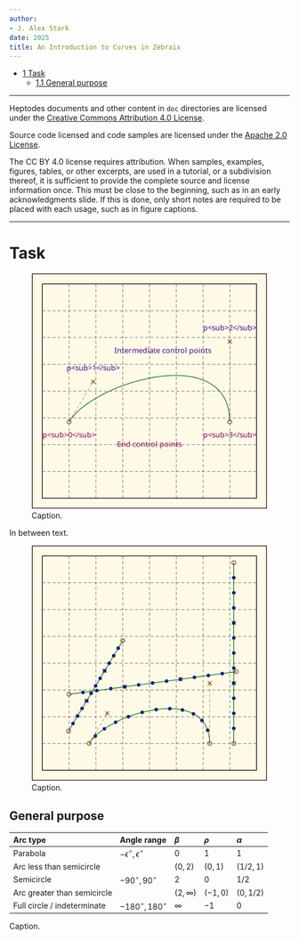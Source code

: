 ```yaml
---
author:
- J. Alex Stark
date: 2025
title: An Introduction to Curves in Zebraix
---
```


- [<span class="toc-section-number">1</span> Task](#task)
  - [<span class="toc-section-number">1.1</span> General
    purpose](#general-purpose)

------------------------------------------------------------------------

Heptodes documents and other content in `doc` directories are licensed
under the [Creative Commons Attribution 4.0
License](CC%20BY%204.0%20license).

Source code licensed and code samples are licensed under the [Apache 2.0
License](https://www.apache.org/licenses/LICENSE-2.0).

The CC BY 4.0 license requires attribution. When samples, examples,
figures, tables, or other excerpts, are used in a tutorial, or a
subdivision thereof, it is sufficient to provide the complete source and
license information once. This must be close to the beginning, such as
in an early acknowledgments slide. If this is done, only short notes are
required to be placed with each usage, such as in figure captions.

------------------------------------------------------------------------

<!-- mdformat off (Document metadata) -->
<!-- mdformat on -->

# Task

<figure>
<img src="figs-intro/intro_cubic_controlled.svg" alt="Caption." />
<figcaption aria-hidden="true">Caption.</figcaption>
</figure>

In between text.

<figure>
<img src="figs-intro/intro_cubic_slider.svg" alt="Caption." />
<figcaption aria-hidden="true">Caption.</figcaption>
</figure>

## General purpose

<!-- mdformat off (Document metadata) -->

| Arc type                    | Angle range                      | $\beta$      | $\rho$   | $\alpha$  |
|:----------------------------|:---------------------------------|:-------------|:---------|:----------|
| Parabola                    | $-\epsilon^\circ,\epsilon^\circ$ | $0$          | $1$      | $1$       |
| Arc less than semicircle    |                                  | $(0,2)$      | $(0,1)$  | $(1/2,1)$ |
| Semicircle                  | $-90^\circ,90^\circ$             | $2$          | $0$      | $1/2$     |
| Arc greater than semicircle |                                  | $(2,\infty)$ | $(-1,0)$ | $(0,1/2)$ |
| Full circle / indeterminate | $-180^\circ,180^\circ$           | $\infty$     | $-1$     | $0$       |

Caption.

<!-- mdformat on -->
